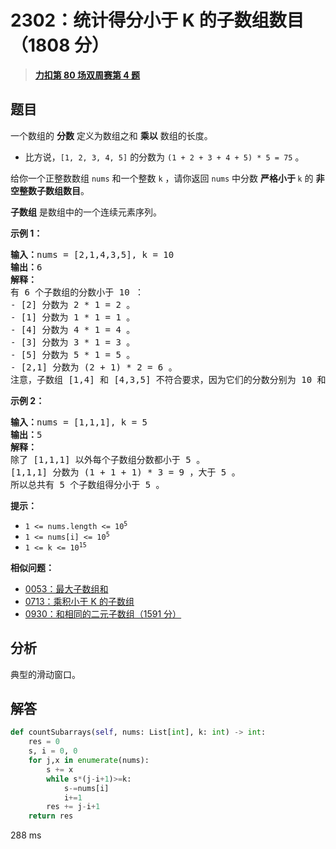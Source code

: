 # 2302：统计得分小于 K 的子数组数目（1808 分）




> <u>**[力扣第 80 场双周赛第 4 题](https://leetcode.cn/problems/count-subarrays-with-score-less-than-k/)**</u>

## 题目

<p>一个数组的 <strong>分数</strong> 定义为数组之和 <strong>乘以</strong> 数组的长度。</p>

<ul>
<li>比方说，<code>[1, 2, 3, 4, 5]</code> 的分数为 <code>(1 + 2 + 3 + 4 + 5) * 5 = 75</code> 。</li>
</ul>

<p>给你一个正整数数组 <code>nums</code> 和一个整数 <code>k</code> ，请你返回 <code>nums</code> 中分数 <strong>严格小于 </strong><code>k</code> 的 <strong>非空整数子数组数目</strong>。</p>

<p><strong>子数组</strong> 是数组中的一个连续元素序列。</p>



<p><strong>示例 1：</strong></p>

<pre>
<b>输入：</b>nums = [2,1,4,3,5], k = 10
<b>输出：</b>6
<strong>解释：</strong>
有 6 个子数组的分数小于 10 ：
- [2] 分数为 2 * 1 = 2 。
- [1] 分数为 1 * 1 = 1 。
- [4] 分数为 4 * 1 = 4 。
- [3] 分数为 3 * 1 = 3 。
- [5] 分数为 5 * 1 = 5 。
- [2,1] 分数为 (2 + 1) * 2 = 6 。
注意，子数组 [1,4] 和 [4,3,5] 不符合要求，因为它们的分数分别为 10 和 36，但我们要求子数组的分数严格小于 10 。</pre>

<p><strong>示例 2：</strong></p>

<pre>
<b>输入：</b>nums = [1,1,1], k = 5
<b>输出：</b>5
<strong>解释：</strong>
除了 [1,1,1] 以外每个子数组分数都小于 5 。
[1,1,1] 分数为 (1 + 1 + 1) * 3 = 9 ，大于 5 。
所以总共有 5 个子数组得分小于 5 。
</pre>



<p><strong>提示：</strong></p>

<ul>
<li><code>1 &lt;= nums.length &lt;= 10<sup>5</sup></code></li>
<li><code>1 &lt;= nums[i] &lt;= 10<sup>5</sup></code></li>
<li><code>1 &lt;= k &lt;= 10<sup>15</sup></code></li>
</ul>


**相似问题：**
- [0053：最大子数组和](/leetcode/0053)
- [0713：乘积小于 K 的子数组](/leetcode/0713)
- [0930：和相同的二元子数组（1591 分）](/leetcode/0930)


## 分析

典型的滑动窗口。

## 解答


```python
def countSubarrays(self, nums: List[int], k: int) -> int:
	res = 0
	s, i = 0, 0
	for j,x in enumerate(nums):
		s += x
		while s*(j-i+1)>=k:
			s-=nums[i]
			i+=1
		res += j-i+1
	return res
```

288 ms
